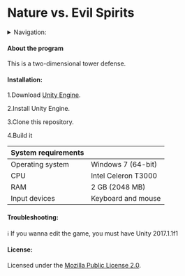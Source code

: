 # Nature vs. Evil Spirits

<details>
<summary>Navigation:</summary>

- [About the program](#about-the-program)
- [Installation](#installation)
- [Troubleshooting](#troubleshooting)
- [License](#license)
</details>

<h4>About the program</h4>

This is a two-dimensional tower defense.

<h4>Installation:</h4>

1.Download [Unity Engine](https://unity3d.com/get-unity/download/archive ).

2.Install Unity Engine.

3.Clone this repository.

4.Build it

| System requirements |                     |
| ------------------- | ------------------- |
| Operating system    | Windows 7 (64-bit)  |
| CPU                 | Intel Celeron T3000 |
| RAM                 | 2 GB (2048 MB)      |
| Input devices       | Keyboard and mouse  |

<h4>Troubleshooting:</h4>

:information_source: If you wanna edit the game, you must have Unity 2017.1.1f1

<h4>License:</h4>

Licensed under the [Mozilla Public License 2.0](/LICENSE).
